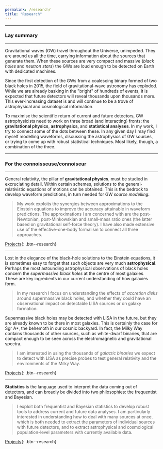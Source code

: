 ```yaml
---
permalink: /research/
title: "Research"
---
```


------------------

### Lay summary

------------------

Gravitational waves (GW) travel throughout the Universe, unimpeded. They are around us all the time, carrying information about the sources that generate them. When these sources are very compact and massive (*black holes* and *neutron stars*) the GWs are loud enough to be detected on Earth with dedicated machines.

Since the first detection of the GWs from a coalescing binary formed of two black holes in 2015, the field of gravitational-wave astronomy has exploded. While we are already basking in the "bright" of hundreds of events, it is expected that future detectors will reveal thousands upon thousands more. This ever-increasing dataset is and will continue to be a trove of astrophysical and cosmological information.

To maximise the scientific return of current and future detectors, GW astrophysicists need to work on three broad (and interacting) fronts: the **gravitational physics**, **astrophysics**, and **statistical analyses**. In my work, I try to connect some of the dots between these. In any given day I may find myself modelling waveforms, discussing the astrophysics of GW sources, or trying to come up with robust statistical techniques. Most likely, though, a combination of the three.


------------------

### For the connoisseuse/connoiseur

------------------


General relativity, the pillar of **gravitational physics**, must be studied in excruciating detail. Within certain schemes, solutions to the general-relativistic equations of motions can be obtained. This is the bedrock to develop waveform predictions, in turn needed for GW *source modelling*. 

>My work exploits the synergies between approximations to the Einstein equations to improve the accuracy attainable in waveform predictions. The approximations I am concerned with are the post-Newtonian, post-Minkowskian and small-mass ratio ones (the latter based on gravitational self-force theory). I have also made extensive use of the effective-one-body formalism to connect all three approaches.

[Projects](/research_areas/gravphys){: .btn--research}


------------------


Lost in the elegance of the black-hole solutions to the Einstein equations, it is sometimes easy to forget that such objects are very much **astrophysical**. Perhaps the most astounding astrophysical observations of black holes concern the *supermassive black holes* at the centre of most galaxies. These are key ingredients in our current understanding of how galaxies form.

>In my research I focus on understanding the effects of *accretion disks* around supermassive black holes, and whether they could have an observational impact on detectable LISA sources or on galaxy formation.

Supermassive black holes may be detected with LISA in the future, but they are already known to be there in most galaxies. This is certainly the case for Sgr A\*, the behemoth in our cosmic backyard. In fact, the Milky Way contains thousands of other sources, such as white-dwarf binaries, that are compact enough to be seen across the electromagnetic and gravitational spectra.

>  I am interested in using  the thousands of *galactic binaries* we expect to detect with LISA as precise probes to test general relativity and the environments of the Milky Way.

[Projects](/research_areas/astrophysics){: .btn--research}


------------------


**Statistics** is the language used to interpret the data coming out of detectors, and can broadly be divided into two philosophies: the frequentist and Bayesian. 

>I exploit both frequentist and Bayesian statistics to develop robust tools to address current and future data analyses. I am particularly interested in understanding how to deal with many sources at once, which is both needed to extract the parameters of individual sources with future detectors, and to extract astrophysical and cosmological population-level parameters with currently available data.


[Projects](/research_areas/statistics){: .btn--research}
